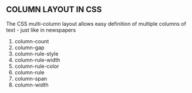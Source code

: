 ## COLUMN LAYOUT IN CSS  

The CSS multi-column layout allows easy definition of multiple columns of text - just like in newspapers

1. column-count
2. column-gap
3. column-rule-style
4. column-rule-width
5. column-rule-color
6. column-rule
7. column-span
8. column-width